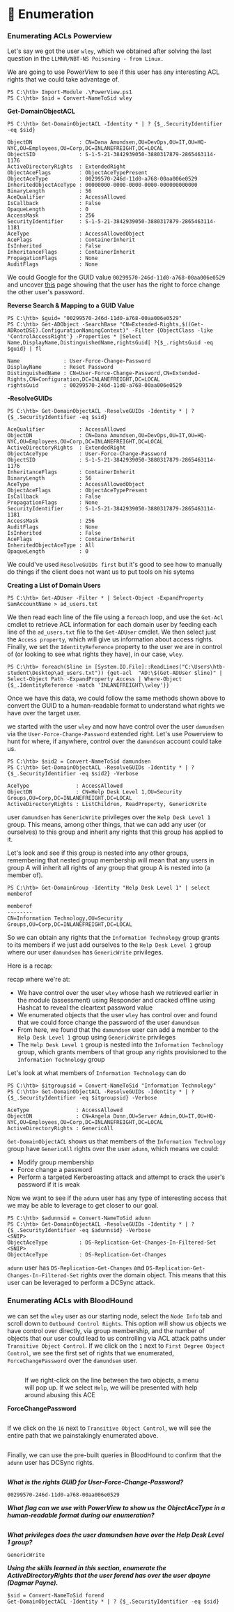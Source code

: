 # 🌲 Enumeration

### Enumerating ACLs Powerview

Let's say we got the user `wley`, which we obtained after solving the last question in the `LLMNR/NBT-NS Poisoning - from Linux.`

We are going to use PowerView to see if this user has any interesting ACL rights that we could take advantage of.

```powershell-session
PS C:\htb> Import-Module .\PowerView.ps1
PS C:\htb> $sid = Convert-NameToSid wley
```

**Get-DomainObjectACL**

```powershell-session
PS C:\htb> Get-DomainObjectACL -Identity * | ? {$_.SecurityIdentifier -eq $sid}

ObjectDN               : CN=Dana Amundsen,OU=DevOps,OU=IT,OU=HQ-NYC,OU=Employees,OU=Corp,DC=INLANEFREIGHT,DC=LOCAL
ObjectSID              : S-1-5-21-3842939050-3880317879-2865463114-1176
ActiveDirectoryRights  : ExtendedRight
ObjectAceFlags         : ObjectAceTypePresent
ObjectAceType          : 00299570-246d-11d0-a768-00aa006e0529
InheritedObjectAceType : 00000000-0000-0000-0000-000000000000
BinaryLength           : 56
AceQualifier           : AccessAllowed
IsCallback             : False
OpaqueLength           : 0
AccessMask             : 256
SecurityIdentifier     : S-1-5-21-3842939050-3880317879-2865463114-1181
AceType                : AccessAllowedObject
AceFlags               : ContainerInherit
IsInherited            : False
InheritanceFlags       : ContainerInherit
PropagationFlags       : None
AuditFlags             : None
```

We could Google for the GUID value `00299570-246d-11d0-a768-00aa006e0529` and uncover [this](https://docs.microsoft.com/en-us/windows/win32/adschema/r-user-force-change-password) page showing that the user has the right to force change the other user's password.

**Reverse Search & Mapping to a GUID Value**

```powershell-session
PS C:\htb> $guid= "00299570-246d-11d0-a768-00aa006e0529"
PS C:\htb> Get-ADObject -SearchBase "CN=Extended-Rights,$((Get-ADRootDSE).ConfigurationNamingContext)" -Filter {ObjectClass -like 'ControlAccessRight'} -Properties * |Select Name,DisplayName,DistinguishedName,rightsGuid| ?{$_.rightsGuid -eq $guid} | fl

Name              : User-Force-Change-Password
DisplayName       : Reset Password
DistinguishedName : CN=User-Force-Change-Password,CN=Extended-Rights,CN=Configuration,DC=INLANEFREIGHT,DC=LOCAL
rightsGuid        : 00299570-246d-11d0-a768-00aa006e0529
```

**-ResolveGUIDs**

```powershell-session
PS C:\htb> Get-DomainObjectACL -ResolveGUIDs -Identity * | ? {$_.SecurityIdentifier -eq $sid} 

AceQualifier           : AccessAllowed
ObjectDN               : CN=Dana Amundsen,OU=DevOps,OU=IT,OU=HQ-NYC,OU=Employees,OU=Corp,DC=INLANEFREIGHT,DC=LOCAL
ActiveDirectoryRights  : ExtendedRight
ObjectAceType          : User-Force-Change-Password
ObjectSID              : S-1-5-21-3842939050-3880317879-2865463114-1176
InheritanceFlags       : ContainerInherit
BinaryLength           : 56
AceType                : AccessAllowedObject
ObjectAceFlags         : ObjectAceTypePresent
IsCallback             : False
PropagationFlags       : None
SecurityIdentifier     : S-1-5-21-3842939050-3880317879-2865463114-1181
AccessMask             : 256
AuditFlags             : None
IsInherited            : False
AceFlags               : ContainerInherit
InheritedObjectAceType : All
OpaqueLength           : 0
```

We could've used `ResolveGUIDs first` but it's good to see how to manually do things if the client does not want us to put tools on his sytems

**Creating a List of Domain Users**

```powershell-session
PS C:\htb> Get-ADUser -Filter * | Select-Object -ExpandProperty SamAccountName > ad_users.txt
```

We then read each line of the file using a `foreach` loop, and use the `Get-Acl` cmdlet to retrieve ACL information for each domain user by feeding each line of the `ad_users.txt` file to the `Get-ADUser` cmdlet. We then select just the `Access property`, which will give us information about access rights. Finally, we set the `IdentityReference` property to the user we are in control of (or looking to see what rights they have), in our case, `wley`.

```powershell-session
PS C:\htb> foreach($line in [System.IO.File]::ReadLines("C:\Users\htb-student\Desktop\ad_users.txt")) {get-acl  "AD:\$(Get-ADUser $line)" | Select-Object Path -ExpandProperty Access | Where-Object {$_.IdentityReference -match 'INLANEFREIGHT\\wley'}}
```

Once we have this data, we could follow the same methods shown above to convert the GUID to a human-readable format to understand what rights we have over the target user.

we started with the user `wley` and now have control over the user `damundsen` via the `User-Force-Change-Password` extended right. Let's use Powerview to hunt for where, if anywhere, control over the `damundsen` account could take us.

```powershell-session
PS C:\htb> $sid2 = Convert-NameToSid damundsen
PS C:\htb> Get-DomainObjectACL -ResolveGUIDs -Identity * | ? {$_.SecurityIdentifier -eq $sid2} -Verbose

AceType               : AccessAllowed
ObjectDN              : CN=Help Desk Level 1,OU=Security Groups,OU=Corp,DC=INLANEFREIGHT,DC=LOCAL
ActiveDirectoryRights : ListChildren, ReadProperty, GenericWrite
```

user `damundsen` has `GenericWrite` privileges over the `Help Desk Level 1` group. This means, among other things, that we can add any user (or ourselves) to this group and inherit any rights that this group has applied to it.

Let's look and see if this group is nested into any other groups, remembering that nested group membership will mean that any users in group A will inherit all rights of any group that group A is nested into (a member of).

```powershell-session
PS C:\htb> Get-DomainGroup -Identity "Help Desk Level 1" | select memberof

memberof                                                                      
--------                                                                      
CN=Information Technology,OU=Security Groups,OU=Corp,DC=INLANEFREIGHT,DC=LOCAL
```

So we can obtain any rights that the `Information Technology` group grants to its members if we just add ourselves to the `Help Desk Level 1` group where our user `damundsen` has `GenericWrite` privileges.

Here is a recap:

recap where we're at:

* We have control over the user `wley` whose hash we retrieved earlier in the module (assessment) using Responder and cracked offline using Hashcat to reveal the cleartext password value
* We enumerated objects that the user `wley` has control over and found that we could force change the password of the user `damundsen`
* From here, we found that the `damundsen` user can add a member to the `Help Desk Level 1` group using `GenericWrite` privileges
* The `Help Desk Level 1` group is nested into the `Information Technology` group, which grants members of that group any rights provisioned to the `Information Technology` group

Let's look at what members of `Information Technology` can do

```powershell-session
PS C:\htb> $itgroupsid = Convert-NameToSid "Information Technology"
PS C:\htb> Get-DomainObjectACL -ResolveGUIDs -Identity * | ? {$_.SecurityIdentifier -eq $itgroupsid} -Verbose

AceType               : AccessAllowed
ObjectDN              : CN=Angela Dunn,OU=Server Admin,OU=IT,OU=HQ-NYC,OU=Employees,OU=Corp,DC=INLANEFREIGHT,DC=LOCAL
ActiveDirectoryRights : GenericAll
```

`Get-DomainObjectACL` shows us that members of the `Information Technology` group have `GenericAll` rights over the user `adunn`, which means we could:

* Modify group membership
* Force change a password
* Perform a targeted Kerberoasting attack and attempt to crack the user's password if it is weak

Now we want to see if the `adunn` user has any type of interesting access that we may be able to leverage to get closer to our goal.

```powershell-session
PS C:\htb> $adunnsid = Convert-NameToSid adunn 
PS C:\htb> Get-DomainObjectACL -ResolveGUIDs -Identity * | ? {$_.SecurityIdentifier -eq $adunnsid} -Verbose
<SNIP>
ObjectAceType          : DS-Replication-Get-Changes-In-Filtered-Set
<SNIP>
ObjectAceType          : DS-Replication-Get-Changes
```

`adunn` user has `DS-Replication-Get-Changes` and `DS-Replication-Get-Changes-In-Filtered-Set` rights over the domain object. This means that this user can be leveraged to perform a DCSync attack.

### Enumerating ACLs with BloodHound

we can set the `wley` user as our starting node, select the `Node Info` tab and scroll down to `Outbound Control Rights`. This option will show us objects we have control over directly, via group membership, and the number of objects that our user could lead to us controlling via ACL attack paths under `Transitive Object Control`. If we click on the `1` next to `First Degree Object Control`, we see the first set of rights that we enumerated, `ForceChangePassword` over the `damundsen` user.

<figure><img src="../../../../.gitbook/assets/image (1467).png" alt=""><figcaption><p>If we right-click on the line between the two objects, a menu will pop up. If we select <code>Help</code>, we will be presented with help around abusing this ACE</p></figcaption></figure>

**ForceChangePassword**

<figure><img src="../../../../.gitbook/assets/image (1468).png" alt=""><figcaption></figcaption></figure>

If we click on the `16` next to `Transitive Object Control`, we will see the entire path that we painstakingly enumerated above.

<figure><img src="../../../../.gitbook/assets/image (1469).png" alt=""><figcaption></figcaption></figure>

Finally, we can use the pre-built queries in BloodHound to confirm that the `adunn` user has DCSync rights.

<figure><img src="../../../../.gitbook/assets/image (1470).png" alt=""><figcaption></figcaption></figure>

_**What is the rights GUID for User-Force-Change-Password?**_

```
00299570-246d-11d0-a768-00aa006e0529
```

_**What flag can we use with PowerView to show us the ObjectAceType in a human-readable format during our enumeration?**_

<figure><img src="../../../../.gitbook/assets/image (1471).png" alt=""><figcaption></figcaption></figure>

_**What privileges does the user damundsen have over the Help Desk Level 1 group?**_

```
GenericWrite
```

_**Using the skills learned in this section, enumerate the ActiveDirectoryRights that the user forend has over the user dpayne (Dagmar Payne).**_

```
$sid = Convert-NameToSid forend
Get-DomainObjectACL -Identity * | ? {$_.SecurityIdentifier -eq $sid}
```

<figure><img src="../../../../.gitbook/assets/image (1472).png" alt=""><figcaption></figcaption></figure>
